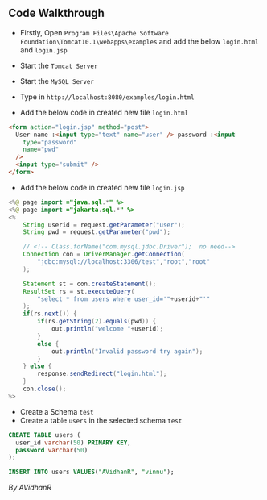 ## Code Walkthrough 

- Firstly, Open `Program Files\Apache Software Foundation\Tomcat10.1\webapps\examples` and add the below `login.html` and `login.jsp`
- Start the `Tomcat Server`
- Start the `MySQL Server`
- Type in `http://localhost:8080/examples/login.html`

- Add the below code in created new file `login.html`

```html
<form action="login.jsp" method="post">
  User name :<input type="text" name="user" /> password :<input
    type="password"
    name="pwd"
  />
  <input type="submit" />
</form>
```

- Add the below code in created new file `login.jsp`

```java
<%@ page import ="java.sql.*" %>
<%@ page import ="jakarta.sql.*" %>
<%
    String userid = request.getParameter("user");
    String pwd = request.getParameter("pwd");

    // <!-- Class.forName("com.mysql.jdbc.Driver");  no need-->
    Connection con = DriverManager.getConnection(
        "jdbc:mysql://localhost:3306/test","root","root"
    );

    Statement st = con.createStatement();
    ResultSet rs = st.executeQuery(
        "select * from users where user_id='"+userid+"'"
    );
    if(rs.next()) {
        if(rs.getString(2).equals(pwd)) {
            out.println("welcome "+userid);
        }
        else {
            out.println("Invalid password try again");
        }
    } else {
        response.sendRedirect("login.html");
    }
    con.close();
%>

```

- Create a Schema `test`
- Create a table `users` in the selected schema `test`

```sql
CREATE TABLE users (
  user_id varchar(50) PRIMARY KEY,
  password varchar(50)
);

INSERT INTO users VALUES("AVidhanR", "vinnu");

```

_By AVidhanR_
